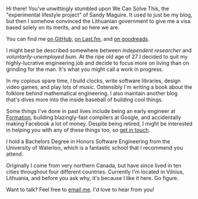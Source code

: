 Hi there! You've unwittingly stumbled upon We Can Solve This, the "experimental
lifestyle project" of Sandy Maguire. It used to just be my blog, but then I
somehow convinced the Lithuanian government to give me a visa based solely on
its merits, and so here we are.

You can find me [on GitHub][github], [on Last.fm][lastfm], and [on
goodreads][goodreads].

[github]: https://github.com/isovector/
[lastfm]: https://www.last.fm/user/paamayim
[goodreads]: https://www.goodreads.com/review/list/14945161-sandy-maguire

I might best be described somewhere between *independent researcher* and
*voluntarily-unemployed bum*. At the ripe old age of 27 I decided to quit my
highly-lucrative engineering job and decide to focus more on living than on
grinding for the man.  It's what you might call a work in progress.

In my copious spare time, I build clocks, write software libraries, design video
games, and play lots of music. Ostensibly I'm writing a book about the folklore
behind mathematical engineering. I also maintain another blog that's dives more
into the inside baseball of building cool things.

Some things I've done in past lives include being an early engineer at
[Formation][takt], building blazingly-fast compilers at Google, and accidentally
making Facebook a lot of money. Despite being retired, I might be interested in
helping you with any of these things too, so [get in touch][email].

[takt]: https://formation.ai/
[email]: mailto:sandy@sandymaguire.me

I hold a Bachelors Degree in Honors Software Engineering from the University of
Waterloo, which is a fantastic school that I recommend you attend.

Originally I come from very northern Canada, but have since lived in ten cities
throughout four different countries. Currently I'm located in Vilnius,
Lithuania, and before you ask why, it's because I like it here. Go figure.

Want to talk? Feel free to [email me][email]. I'd love to hear from you!

